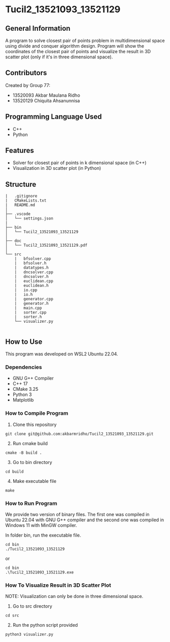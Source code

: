 # Tucil2_13521093_13521129

## General Information
A program to solve closest pair of points problem in multidimensional space using divide and conquer algorithm design. Program will show the coordinates of the closest pair of points and visualize the result in 3D scatter plot (only if it's in three dimensional space).

## Contributors
Created by Group 77:
- 13520093 Akbar Maulana Ridho
- 13520129 Chiquita Ahsanunnisa

## Programming Language Used
- C++
- Python

## Features
- Solver for closest pair of points in k dimensional space (in C++)
- Visualization in 3D scatter plot (in Python)

## Structure

```
|   .gitignore
|   CMakeLists.txt
|   README.md
│ 
├── .vscode
│   └── settings.json
|
├── bin
│   └── Tucil2_13521093_13521129
│       
├── doc
│   └── Tucil2_13521093_13521129.pdf
│ 
└── src
    |   bfsolver.cpp
    |   bfsolver.h
    |   datatypes.h
    |   dncsolver.cpp
    |   dncsolver.h
    |   euclidean.cpp
    |   euclidean.h
    |   io.cpp
    |   io.h
    |   generator.cpp
    |   generator.h
    |   main.cpp
    |   sorter.cpp
    |   sorter.h
    └── visualizer.py
    
```

## How to Use

This program was developed on WSL2 Ubuntu 22.04.

### Dependencies
- GNU G++ Compiler
- C++ 17
- CMake 3.25
- Python 3
- Matplotlib

### How to Compile Program
1. Clone this repository

```
git clone git@github.com:akbarmridho/Tucil2_13521093_13521129.git
```

2. Run cmake build

```
cmake -B build .
```

3. Go to bin directory
```
cd build
```

4. Make executable file
```
make
```

### How to Run Program

We provide two version of binary files. The first one was compiled in Ubuntu 22.04 with GNU G++ compiler and the second one was compiled in Windows 11 with MinGW compiler.

In folder bin, run the executable file.

```
cd bin
./Tucil2_13521093_13521129
```

or

```
cd bin
.\Tucil2_13521093_13521129.exe
```

### How To Visualize Result in 3D Scatter Plot
NOTE: Visualization can only be done in three dimensional space. </br>
1. Go to src directory
```
cd src
```

2. Run the python script provided
```
python3 visualizer.py
```